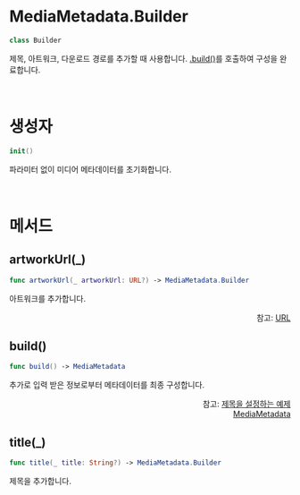 # MediaMetadata.Builder

```swift
class Builder
```

제목, 아트워크, 다운로드 경로를 추가할 때 사용합니다. [.build()](#build)를 호출하여 구성을 완료합니다.

<br>

# 생성자

```swift
init()
```

파라미터 없이 미디어 메타데이터를 초기화합니다.

<br>

# 메서드

## artworkUrl(_)

```swift
func artworkUrl(_ artworkUrl: URL?) -> MediaMetadata.Builder
``` 

아트워크를 추가합니다.

<div align="right">
참고: <a href="https://developer.apple.com/documentation/foundation/url">URL</a>
</div>

## build()

```swift
func build() -> MediaMetadata
``` 

추가로 입력 받은 정보로부터 메타데이터를 최종 구성합니다.

<div align="right">
참고: <a href="../../how-to-use/home.md#제목을-설정하는-예제">제목을 설정하는 예제</a><br>
<a href="../../struct/media-metadata/home.md">MediaMetadata</a>
</div>

## title(_)

```swift
func title(_ title: String?) -> MediaMetadata.Builder
``` 

제목을 추가합니다.
